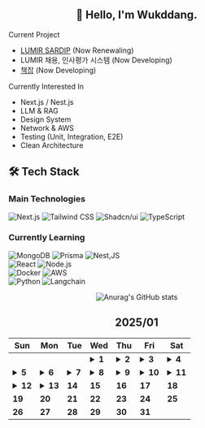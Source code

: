 <div align="center">

## 🙌 Hello, I'm Wukddang.

<div align="left">
  
  Current Project
  - [LUMIR SARDIP](https://sardip.lumir.space) (Now Renewaling) <br />
  - LUMIR 채용, 인사평가 시스템 (Now Developing) <br/>
  - [책잡](https://book-type-error.vercel.app) (Now Developing) 
  
  Currently Interested In
  - Next.js / Nest.js
  - LLM & RAG
  - Design System
  - Network & AWS
  - Testing (Unit, Integration, E2E)
  - Clean Architecture

## 🛠 Tech Stack

### Main Technologies
![Next.js](https://img.shields.io/badge/-Next.js-000000?style=for-the-badge&logo=next.js&logoColor=white)
![Tailwind CSS](https://img.shields.io/badge/-Tailwind%20CSS-38B2AC?style=for-the-badge&logo=tailwind-css&logoColor=white)
![Shadcn/ui](https://img.shields.io/badge/-shadcn/ui-000000?style=for-the-badge&logo=shadcn/ui&logoColor=white)
![TypeScript](https://img.shields.io/badge/-TypeScript-3178C6?style=for-the-badge&logo=typescript&logoColor=white)

### Currently Learning
![MongoDB](https://img.shields.io/badge/-MongoDB-47A248?style=for-the-badge&logo=mongodb&logoColor=white)
![Prisma](https://img.shields.io/badge/-Prisma-2D3748?style=for-the-badge&logo=prisma&logoColor=white)
![Nest,JS](https://img.shields.io/badge/-Nest.JS-E0234E?style=for-the-badge&logo=nestjs&logoColor=white)
<br/>
![React](https://img.shields.io/badge/-React-61DAFB?style=for-the-badge&logo=react&logoColor=black)
![Node.js](https://img.shields.io/badge/-Node.js-339933?style=for-the-badge&logo=node.js&logoColor=white)
<br />
![Docker](https://img.shields.io/badge/-Docker-2496ED?style=for-the-badge&logo=docker&logoColor=white)
![AWS](https://img.shields.io/badge/-AWS-232F3E?style=for-the-badge&logo=amazon-web-services&logoColor=white)
<br />
![Python](https://img.shields.io/badge/-Python-3776AB?style=for-the-badge&logo=python&logoColor=white)
![Langchain](https://img.shields.io/badge/-Langchain-1C3C3C?style=for-the-badge&logo=langchain&logoColor=white)

</div>

![Anurag's GitHub stats](https://github-readme-stats.vercel.app/api?username=wukdddang&show_icons=true&theme=radical)


<!--CALENDAR-START-->
## 2025/01

| Sun | Mon | Tue | Wed | Thu | Fri | Sat |
| --- | --- | --- | --- | --- | --- | --- |
|     |     |     | <details><summary>**1**</summary>정보처리기사: 1.소프트웨어 설계-17 수강, Project: 채용관리 플랫폼 디자인 시스템 구축중</details> | <details><summary>**2**</summary>Project: 채용관리 플랫폼 개발중</details> | <details><summary>**3**</summary>정보처리기사: 1.소프트웨어 설계-18~20 수강, Project: 채용관리 플랫폼 개발중</details> | <details><summary>**4**</summary>정보처리기사: 1.소프트웨어 설계-21~23 수강</details> |
| <details><summary>**5**</summary>정보처리기사: 1.소프트웨어 설계-24~26 수강, Angular: 구조 학습중</details> | <details><summary>**6**</summary>정보처리기사: 1.소프트웨어 설계-27 수강</details> | <details><summary>**7**</summary>RAG: 개념 학습</details> | <details><summary>**8**</summary>RAG: 개념 학습 + 구현</details> | <details><summary>**9**</summary>RAG: 개념 학습 + 구현</details> | <details><summary>**10**</summary>정보처리기사: 1.소프트웨어 설계-28 수강, RAG: 디자인 시스템 전용 챗봇 개발중</details> | <details><summary>**11**</summary>정보처리기사: 1.소프트웨어 설계-29 수강</details> |
| <details><summary>**12**</summary>정보처리기사: 1.소프트웨어 설계-30 수강 + Personal: 개인 프로젝트 정리</details> | <details><summary>**13**</summary>정보처리기사: 1.소프트웨어 설계-31 수강 + MFA: Module Federation 학습중</details> | **14** | **15** | **16** | **17** | **18** |
| **19** | **20** | **21** | **22** | **23** | **24** | **25** |
| **26** | **27** | **28** | **29** | **30** | **31** |

<!--CALENDAR-END-->
